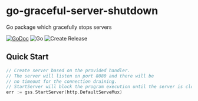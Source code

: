 # go-graceful-server-shutdown
Go package which gracefully stops servers

[![GoDoc](https://godoc.org/github.com/TsvetanMilanov/go-graceful-server-shutdown/gss?status.svg)](https://godoc.org/github.com/TsvetanMilanov/go-graceful-server-shutdown/gss)
![Go](https://github.com/TsvetanMilanov/go-graceful-server-shutdown/workflows/Go/badge.svg?branch=master)
![Create Release](https://github.com/TsvetanMilanov/go-graceful-server-shutdown/workflows/Create%20Release/badge.svg)

## Quick Start
```Go
// Create server based on the provided handler.
// The server will listen on port 8080 and there will be
// no timeout for the connection draining.
// StartServer will block the program execution until the server is closed.
err := gss.StartServer(http.DefaultServeMux)
```
